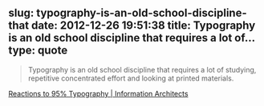 slug: typography-is-an-old-school-discipline-that
date: 2012-12-26 19:51:38
title: Typography is an old school discipline that requires a lot of...
type: quote
---

> Typography is an old school discipline that requires a lot of studying, repetitive concentrated effort and looking at printed materials.

[Reactions to 95% Typography | Information Architects](http://informationarchitects.net/blog/webdesign-is-95-typography-partii/)
